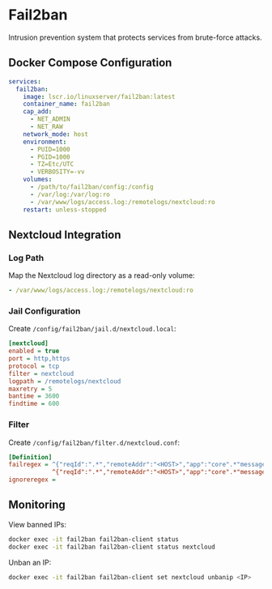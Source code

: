 # Fail2ban

Intrusion prevention system that protects services from brute-force attacks.

## Docker Compose Configuration

```yaml
services:
  fail2ban:
    image: lscr.io/linuxserver/fail2ban:latest
    container_name: fail2ban
    cap_add:
      - NET_ADMIN
      - NET_RAW
    network_mode: host
    environment:
      - PUID=1000
      - PGID=1000
      - TZ=Etc/UTC
      - VERBOSITY=-vv
    volumes:
      - /path/to/fail2ban/config:/config
      - /var/log:/var/log:ro
      - /var/www/logs/access.log:/remotelogs/nextcloud:ro
    restart: unless-stopped
```

## Nextcloud Integration

### Log Path

Map the Nextcloud log directory as a read-only volume:
```yaml
- /var/www/logs/access.log:/remotelogs/nextcloud:ro
```

### Jail Configuration

Create `/config/fail2ban/jail.d/nextcloud.local`:

```ini
[nextcloud]
enabled = true
port = http,https
protocol = tcp
filter = nextcloud
logpath = /remotelogs/nextcloud
maxretry = 5
bantime = 3600
findtime = 600
```

### Filter

Create `/config/fail2ban/filter.d/nextcloud.conf`:

```ini
[Definition]
failregex = ^{"reqId":".*","remoteAddr":"<HOST>","app":"core".*"message":"Login failed:
            ^{"reqId":".*","remoteAddr":"<HOST>","app":"core".*"message":"Token login failed
ignoreregex =
```

## Monitoring

View banned IPs:
```bash
docker exec -it fail2ban fail2ban-client status
docker exec -it fail2ban fail2ban-client status nextcloud
```

Unban an IP:
```bash
docker exec -it fail2ban fail2ban-client set nextcloud unbanip <IP>
```
